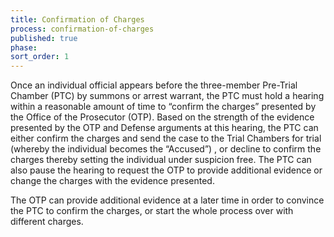 ```yaml
---
title: Confirmation of Charges
process: confirmation-of-charges
published: true
phase:
sort_order: 1
---
```



Once an individual official appears before the three-member Pre-Trial Chamber (PTC) by summons or arrest warrant, the PTC must hold a hearing within a reasonable amount of time to “confirm the charges” presented by the Office of the Prosecutor (OTP). Based on the strength of the evidence presented by the OTP and Defense arguments at this hearing, the PTC can either confirm the charges and send the case to the Trial Chambers for trial (whereby the individual becomes the “Accused”) , or decline to confirm the charges thereby setting the individual under suspicion free. The PTC can also pause the hearing to request the OTP to provide additional evidence or change the charges with the evidence presented. &nbsp; &nbsp;

The OTP can provide additional evidence at a later time in order to convince the PTC to confirm the charges, or start the whole process over with different charges.&nbsp;